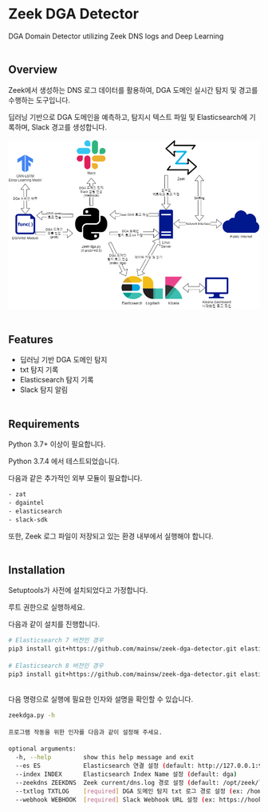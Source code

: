 # Zeek DGA Detector
DGA Domain Detector utilizing Zeek DNS logs and Deep Learning
<br/><br/>

## Overview
Zeek에서 생성하는 DNS 로그 데이터를 활용하여, DGA 도메인 실시간 탐지 및 경고를 수행하는 도구입니다.

딥러닝 기반으로 DGA 도메인을 예측하고, 탐지시 텍스트 파일 및 Elasticsearch에 기록하며, Slack 경고를 생성합니다.
<br/><br/>
![alt text](https://github.com/mainsw/Zeek-DGA-Detector/blob/main/img/zeek-dga-structure.png?raw=true)
<br/><br/>

## Features
- 딥러닝 기반 DGA 도메인 탐지
- txt 탐지 기록
- Elasticsearch 탐지 기록
- Slack 탐지 알림
<br/><br/>

## Requirements
Python 3.7+ 이상이 필요합니다.

Python 3.7.4 에서 테스트되었습니다.

다음과 같은 추가적인 외부 모듈이 필요합니다.
```sh
- zat
- dgaintel
- elasticsearch
- slack-sdk
```

또한, Zeek 로그 파일이 저장되고 있는 환경 내부에서 실행해야 합니다.
<br/><br/>

## Installation
Setuptools가 사전에 설치되었다고 가정합니다.

루트 권한으로 실행하세요.

다음과 같이 설치를 진행합니다.

```sh
# Elasticsearch 7 버전인 경우
pip3 install git+https://github.com/mainsw/zeek-dga-detector.git elasticsearch==7.0.0

# Elasticsearch 8 버전인 경우
pip3 install git+https://github.com/mainsw/zeek-dga-detector.git elasticsearch==8.0.0
```


<br/>다음 명령으로 실행에 필요한 인자와 설명을 확인할 수 있습니다.
```sh
zeekdga.py -h

프로그램 작동을 위한 인자를 다음과 같이 설정해 주세요.

optional arguments:
  -h, --help         show this help message and exit
  --es ES            Elasticsearch 연결 설정 (default: http://127.0.0.1:9200)
  --index INDEX      Elasticsearch Index Name 설정 (default: dga)
  --zeekdns ZEEKDNS  Zeek current/dns.log 경로 설정 (default: /opt/zeek/logs/current/dns.log)
  --txtlog TXTLOG    [required] DGA 도메인 탐지 txt 로그 경로 설정 (ex: /home/admin/dgalog.txt)
  --webhook WEBHOOK  [required] Slack Webhook URL 설정 (ex: https://hooks.slack.com/services/XXX)
```
